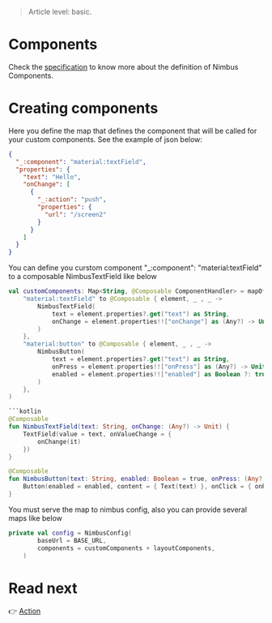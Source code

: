 > Article level: basic.

# Components
Check the [specification](/specification/component.md) to know more about the definition of Nimbus Components. 

# Creating components
Here you define the map that defines the component that will be called for your custom components.
See the example of json below:

```json
{
  "_:component": "material:textField",
  "properties": {
    "text": "Hello",
    "onChange": [
      {
        "_:action": "push",
        "properties": {
          "url": "/screen2"
        }
      }
    ]
  }
}
```

You can define you curstom component "_:component": "material:textField" to a composable NimbusTextField like below
```kotlin
val customComponents: Map<String, @Composable ComponentHandler> = mapOf(
    "material:textField" to @Composable { element, _ , _ ->
        NimbusTextField(
            text = element.properties?.get("text") as String,
            onChange = element.properties!!["onChange"] as (Any?) -> Unit,
        )
    },
    "material:button" to @Composable { element, _ , _ ->
        NimbusButton(
            text = element.properties?.get("text") as String,
            onPress = element.properties!!["onPress"] as (Any?) -> Unit,
            enabled = element.properties!!["enabled"] as Boolean ?: true,
        )
    },
)

```kotlin
@Composable
fun NimbusTextField(text: String, onChange: (Any?) -> Unit) {
    TextField(value = text, onValueChange = {
        onChange(it)
    })
}

@Composable
fun NimbusButton(text: String, enabled: Boolean = true, onPress: (Any?) -> Unit) {
    Button(enabled = enabled, content = { Text(text) }, onClick = { onPress(null) })
}
````

You must serve the map to nimbus config, also you can provide several maps like below
```kotlin
private val config = NimbusConfig(
        baseUrl = BASE_URL,
        components = customComponents + layoutComponents,
    )
```

# Read next
:point_right: [Action](/action)
